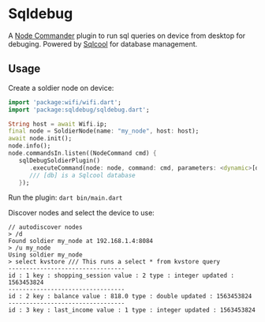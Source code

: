 # Sqldebug

A [Node Commander](https://github.com/synw/nodecommander) plugin to run sql queries on device from desktop for debuging. Powered by [Sqlcool](https://github.com/synw/sqlcool) for database management.

## Usage

Create a soldier node on device:

   ```dart
   import 'package:wifi/wifi.dart';
   import 'package:sqldebug/sqldebug.dart';

   String host = await Wifi.ip;
   final node = SoldierNode(name: "my_node", host: host);
   await node.init();
   node.info();
   node.commandsIn.listen((NodeCommand cmd) {
      sqlDebugSoldierPlugin()
         .executeCommand(node: node, command: cmd, parameters: <dynamic>[db]);
         /// [db] is a Sqlcool database
      });
   ```

Run the plugin: `dart bin/main.dart`

Discover nodes and select the device to use:

   ```
   // autodiscover nodes
   > /d
   Found soldier my_node at 192.168.1.4:8084
   > /u my_node
   Using soldier my_node
   > select kvstore /// This runs a select * from kvstore query
   ---------------------------------
   id : 1 key : shopping_session value : 2 type : integer updated : 1563453824
   ---------------------------------
   id : 2 key : balance value : 818.0 type : double updated : 1563453824
   ---------------------------------
   id : 3 key : last_income value : 1 type : integer updated : 1563453824
   ```

